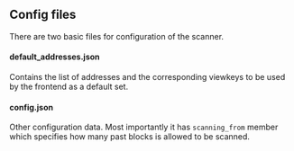 ## Config files

There are two basic files for configuration of the scanner.

#### default_addresses.json 

Contains the list of addresses and the corresponding viewkeys to be used by the 
frontend as a default set. 


#### config.json

Other configuration data. Most importantly it has `scanning_from` member
which specifies how many past blocks is allowed to be scanned. 



